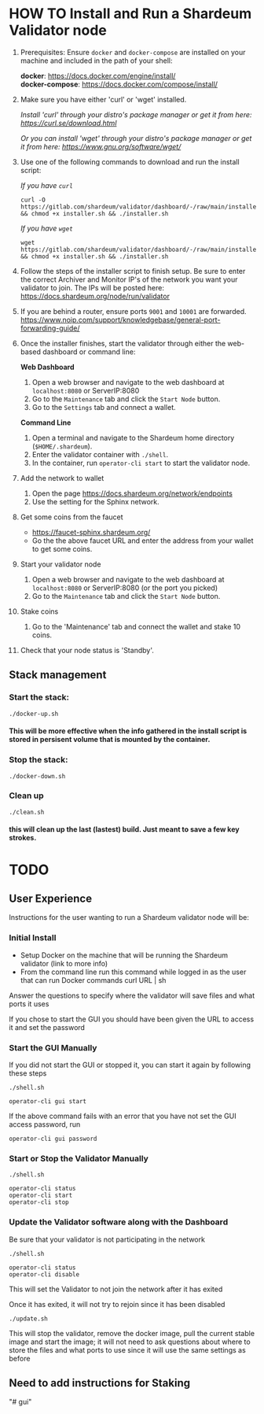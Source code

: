 # HOW TO Install and Run a Shardeum Validator node

1. Prerequisites: Ensure `docker` and `docker-compose` are installed on your machine and included in the path of your shell:

	__docker__: https://docs.docker.com/engine/install/  
	__docker-compose__: https://docs.docker.com/compose/install/

2. Make sure you have either 'curl' or 'wget' installed.

    _Install 'curl' through your distro's package manager or get it from here: https://curl.se/download.html_

    _Or you can install 'wget' through your distro's package manager or get it from here: https://www.gnu.org/software/wget/_

3. Use one of the following commands to download and run the install script:

	_If you have `curl`_
	```
	curl -O https://gitlab.com/shardeum/validator/dashboard/-/raw/main/installer.sh && chmod +x installer.sh && ./installer.sh
	```

	_If you have `wget`_
	```
	wget https://gitlab.com/shardeum/validator/dashboard/-/raw/main/installer.sh && chmod +x installer.sh && ./installer.sh
	```

4. Follow the steps of the installer script to finish setup. Be sure to enter the correct Archiver and Monitor IP's of the network you want your validator to join. The IPs will be posted here: https://docs.shardeum.org/node/run/validator

5. If you are behind a router, ensure ports `9001` and `10001` are forwarded.  
	https://www.noip.com/support/knowledgebase/general-port-forwarding-guide/

6. Once the installer finishes, start the validator through either the web-based dashboard or command line:

	__Web Dashboard__

	1. Open a web browser and navigate to the web dashboard at `localhost:8080` or ServerIP:8080
	2. Go to the `Maintenance` tab and click the `Start Node` button.
	3. Go to the `Settings` tab and connect a wallet.

	__Command Line__

	1. Open a terminal and navigate to the Shardeum home directory (`$HOME/.shardeum`).
	2. Enter the validator container with `./shell`.
	3. In the container, run `operator-cli start` to start the validator node.

7. Add the network to wallet
	1. Open the page https://docs.shardeum.org/network/endpoints
	2. Use the setting for the Sphinx network.

8. Get some coins from the faucet
	* https://faucet-sphinx.shardeum.org/
    * Go the the above faucet URL and enter the address from your wallet to get some coins.

7. Start your validator node
	1. Open a web browser and navigate to the web dashboard at `localhost:8080` or ServerIP:8080 (or the port you picked)
	2. Go to the `Maintenance` tab and click the `Start Node` button.

8. Stake coins
    1. Go to the 'Maintenance' tab and connect the wallet and stake 10 coins.

9. Check that your node status is 'Standby'.

## Stack management
### Start the stack:
```
./docker-up.sh
```
#### This will be more effective when the info gathered in the install script is stored in persisent volume that is mounted by the container.

### Stop the stack:
```
./docker-down.sh
```

### Clean up
```
./clean.sh
```
#### this will clean up the last (lastest) build. Just meant to save a few key strokes.

# TODO

## User Experience
Instructions for the user wanting to run a Shardeum validator node will be:

### Initial Install
* Setup Docker on the machine that will be running the Shardeum validator (link to more info)
* From the command line run this command while logged in as the user that can run Docker commands
	curl URL | sh

Answer the questions to specify where the validator will save files and what ports it uses

If you chose to start the GUI you should have been given the URL to access it and set the password

### Start the GUI Manually

If you did not start the GUI or stopped it, you can start it again by following these steps

``` 
./shell.sh

operator-cli gui start
```

If the above command fails with an error that you have not set the GUI access password, run

```
operator-cli gui password
```

### Start or Stop the Validator Manually
```
./shell.sh

operator-cli status
operator-cli start
operator-cli stop
```

### Update the Validator software along with the Dashboard

Be sure that your validator is not participating in the network
```
./shell.sh

operator-cli status
operator-cli disable
```

This will set the Validator to not join the network after it has exited

Once it has exited, it will not try to rejoin since it has been disabled
```
./update.sh
```
This will stop the validator, remove the docker image, pull the current stable image and start the image; it will not need to ask questions about where to store the files and what ports to use since it will use the same settings as before

## Need to add instructions for Staking
"# gui" 
